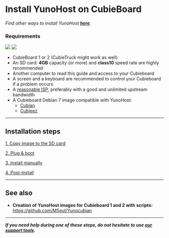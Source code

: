 # Install YunoHost on CubieBoard

*Find other ways to install YunoHost **[here](/install)**.*

### Requirements

<img src="https://yunohost.org/images/cubieboard2.png">
<img src="https://yunohost.org/images/micro-sd-card.jpg">

* CubieBoard 1 or 2 (CubieTruck might work as well)
* An SD card: **4GB** capacity (or more) and **class10** speed rate are highly recommended
* Another computer to read this guide and access to your Cubieboard
* A screen and a keyboard are recommended to control your Cubieboard if a problem occurs
* A [reasonable ISP](/isp), preferably with a good and unlimited upstream bandwidth
* A Cubieboard Debian 7 image compatible with YunoHost:
    * [Cubian](http://cubian.org/)
    * [Cubieez](http://www.cubieforums.com/index.php?topic=442.0)


---

## Installation steps

<a class="btn btn-lg btn-default" href="/copy_image">1. Copy image to the SD card</a>

<a class="btn btn-lg btn-default" href="/plug_and_boot">2. Plug & boot</a>

<a class="btn btn-lg btn-default" href="/install_manually">3. Install manually</a>

<a class="btn btn-lg btn-default" href="/postinstall">4. Post-install</a>

---

## See also
* **Creation of YunoHost images for Cubieboard 1 and 2 with scripts:**
https://github.com/M5oul/Yunocubian

---

***If you need help during one of these steps, do not hesitate to use [our support tools](/support).***